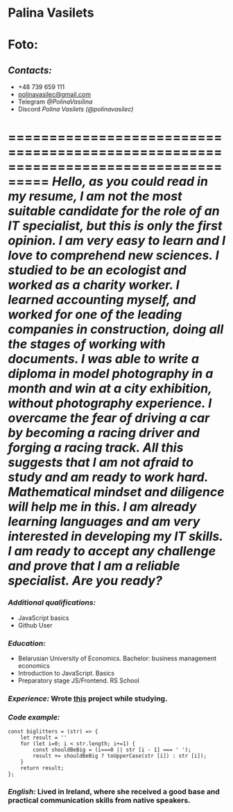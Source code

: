 # Palina Vasilets

Foto: 
============================================================================================
## *Contacts:* 
- +48 739 659 111
- polinavasilec@gmail.com
- Telegram *@PolinaVasilina*
- Discord *Polina Vasilets (@polinavasilec)*

===================================================================================
*Hello, as you could read in my resume, I am not the most suitable candidate for the role of an IT specialist, but this is only the first opinion. I am very easy to learn and I love to comprehend   new sciences. I studied to be an ecologist and worked as a charity worker. I learned
accounting myself, and worked for one of the leading companies in construction, doing all the stages of working with documents. I was able to write a diploma in model photography in a month and win at a city exhibition, without photography experience. I overcame the fear of driving a car by becoming a racing driver and forging a racing track. All this suggests that I am not afraid to study and am ready to work hard. Mathematical mindset and diligence will help me in this. I am already learning languages and am very interested in developing my IT skills. I am ready to accept any challenge and prove that I am a reliable specialist. Are you ready?*
====================================================================================

### *Additional qualifications:*
+ JavaScript basics
+ Github User

### *Education:*
* Belarusian University of Economics. Bachelor: business management economics
* Introduction to JavaScript. Basics
* Preparatory stage JS/Frontend. RS School

### *Experience:* Wrote [this](https://github.com/polinavasilec/rsschool-cv.git) project while studying.

### *Code example:*
```
const biglitters = (str) => {
    let result = ''
    for (let i=0; i < str.length; i+=1) {
        const shouldBeBig = (i===0 || str [i - 1] === ' ');
        result += shouldBeBig ? toUpperCase(str [i]) : str [i]);
    }
    return result;
};
```

### *English:* Lived in Ireland, where she received a good base and practical communication skills from native speakers.